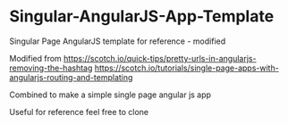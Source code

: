 # Singular-AngularJS-App-Template
Singular Page AngularJS template for reference - modified

Modified from 
https://scotch.io/quick-tips/pretty-urls-in-angularjs-removing-the-hashtag
https://scotch.io/tutorials/single-page-apps-with-angularjs-routing-and-templating

Combined to make a simple single page angular js app

Useful for reference feel free to clone